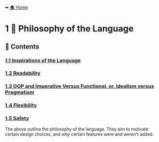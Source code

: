⬅ [🏠 Home](../README.md)

# 1 💭 Philosophy of the Language

## 📄 Contents

### [1.1 Inspirations of the Language](inspiration.md)
### [1.2 Readability](readability.md)
### [1.3 OOP and Imperative Versus Functional, or, Idealism versus Pragmatism](oop_vs_functional.md)
### [1.4 Flexibility](flexibility.md)
### [1.5 Safety](safety.md)

The above outline the philosophy of the language.
They aim to motivate certain design choices, and why certain features were and weren't added.

